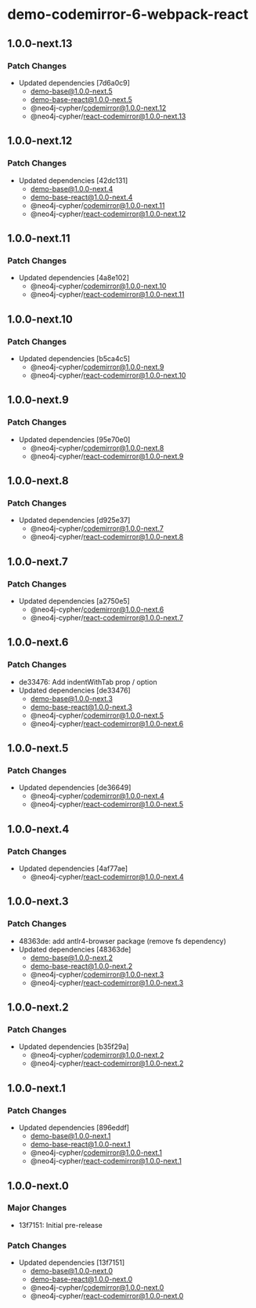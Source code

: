 # demo-codemirror-6-webpack-react

## 1.0.0-next.13

### Patch Changes

- Updated dependencies [7d6a0c9]
  - demo-base@1.0.0-next.5
  - demo-base-react@1.0.0-next.5
  - @neo4j-cypher/codemirror@1.0.0-next.12
  - @neo4j-cypher/react-codemirror@1.0.0-next.13

## 1.0.0-next.12

### Patch Changes

- Updated dependencies [42dc131]
  - demo-base@1.0.0-next.4
  - demo-base-react@1.0.0-next.4
  - @neo4j-cypher/codemirror@1.0.0-next.11
  - @neo4j-cypher/react-codemirror@1.0.0-next.12

## 1.0.0-next.11

### Patch Changes

- Updated dependencies [4a8e102]
  - @neo4j-cypher/codemirror@1.0.0-next.10
  - @neo4j-cypher/react-codemirror@1.0.0-next.11

## 1.0.0-next.10

### Patch Changes

- Updated dependencies [b5ca4c5]
  - @neo4j-cypher/codemirror@1.0.0-next.9
  - @neo4j-cypher/react-codemirror@1.0.0-next.10

## 1.0.0-next.9

### Patch Changes

- Updated dependencies [95e70e0]
  - @neo4j-cypher/codemirror@1.0.0-next.8
  - @neo4j-cypher/react-codemirror@1.0.0-next.9

## 1.0.0-next.8

### Patch Changes

- Updated dependencies [d925e37]
  - @neo4j-cypher/codemirror@1.0.0-next.7
  - @neo4j-cypher/react-codemirror@1.0.0-next.8

## 1.0.0-next.7

### Patch Changes

- Updated dependencies [a2750e5]
  - @neo4j-cypher/codemirror@1.0.0-next.6
  - @neo4j-cypher/react-codemirror@1.0.0-next.7

## 1.0.0-next.6

### Patch Changes

- de33476: Add indentWithTab prop / option
- Updated dependencies [de33476]
  - demo-base@1.0.0-next.3
  - demo-base-react@1.0.0-next.3
  - @neo4j-cypher/codemirror@1.0.0-next.5
  - @neo4j-cypher/react-codemirror@1.0.0-next.6

## 1.0.0-next.5

### Patch Changes

- Updated dependencies [de36649]
  - @neo4j-cypher/codemirror@1.0.0-next.4
  - @neo4j-cypher/react-codemirror@1.0.0-next.5

## 1.0.0-next.4

### Patch Changes

- Updated dependencies [4af77ae]
  - @neo4j-cypher/react-codemirror@1.0.0-next.4

## 1.0.0-next.3

### Patch Changes

- 48363de: add antlr4-browser package (remove fs dependency)
- Updated dependencies [48363de]
  - demo-base@1.0.0-next.2
  - demo-base-react@1.0.0-next.2
  - @neo4j-cypher/codemirror@1.0.0-next.3
  - @neo4j-cypher/react-codemirror@1.0.0-next.3

## 1.0.0-next.2

### Patch Changes

- Updated dependencies [b35f29a]
  - @neo4j-cypher/codemirror@1.0.0-next.2
  - @neo4j-cypher/react-codemirror@1.0.0-next.2

## 1.0.0-next.1

### Patch Changes

- Updated dependencies [896eddf]
  - demo-base@1.0.0-next.1
  - demo-base-react@1.0.0-next.1
  - @neo4j-cypher/codemirror@1.0.0-next.1
  - @neo4j-cypher/react-codemirror@1.0.0-next.1

## 1.0.0-next.0

### Major Changes

- 13f7151: Initial pre-release

### Patch Changes

- Updated dependencies [13f7151]
  - demo-base@1.0.0-next.0
  - demo-base-react@1.0.0-next.0
  - @neo4j-cypher/codemirror@1.0.0-next.0
  - @neo4j-cypher/react-codemirror@1.0.0-next.0
